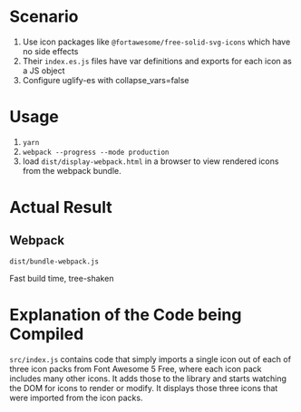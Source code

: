 # Scenario

1. Use icon packages like `@fortawesome/free-solid-svg-icons` which have no side effects
1. Their `index.es.js` files have var definitions and exports for each icon as a JS object
1. Configure uglify-es with collapse_vars=false

# Usage
1. `yarn`
1. `webpack --progress --mode production`
1. load `dist/display-webpack.html` in a browser to view rendered icons from the webpack bundle.

# Actual Result

## Webpack
`dist/bundle-webpack.js`

Fast build time, tree-shaken

# Explanation of the Code being Compiled

`src/index.js` contains code that simply imports a single icon out of each of three icon packs from Font Awesome 5 Free, where each icon pack includes many other icons. It adds those to the library and starts watching the DOM for icons to render or modify. It displays those three icons that were imported from the icon packs.
